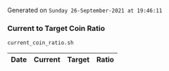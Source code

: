 Generated on `Sunday 26-September-2021 at 19:46:11`

### Current to Target Coin Ratio
`current_coin_ratio.sh`

Date|Current|Target|Ratio
---|---|---|---
